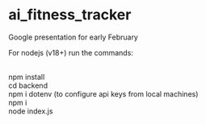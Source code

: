 # ai_fitness_tracker
Google presentation for early February

For nodejs (v18+)
run the commands:

<br>npm install
<br>cd backend
<br>npm i dotenv (to configure api keys from local machines)
<br>npm i
<br>node index.js
